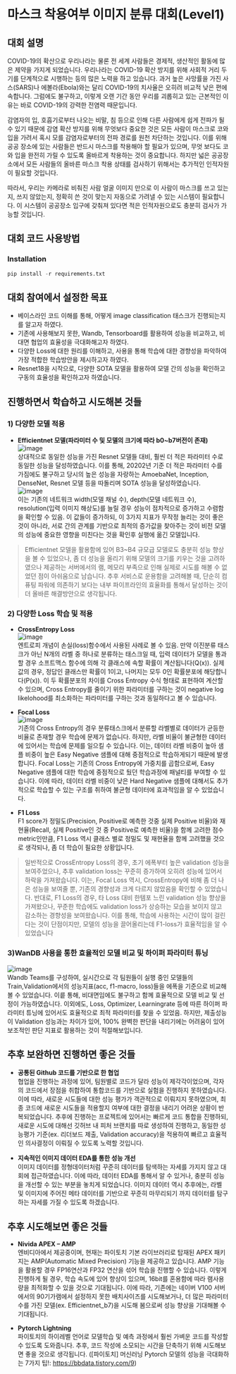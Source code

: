 # 마스크 착용여부 이미지 분류 대회(Level1)

## 대회 설명
COVID-19의 확산으로 우리나라는 물론 전 세계 사람들은 경제적, 생산적인 활동에 많은 제약을 가지게 되었습니다. 우리나라는 COVID-19 확산 방지를 위해 사회적 거리 두기를 단계적으로 시행하는 등의 많은 노력을 하고 있습니다. 과거 높은 사망률을 가진 사스(SARS)나 에볼라(Ebola)와는 달리 COVID-19의 치사율은 오히려 비교적 낮은 편에 속합니다. 그럼에도 불구하고, 이렇게 오랜 기간 동안 우리를 괴롭히고 있는 근본적인 이유는 바로 COVID-19의 강력한 전염력 때문입니다.

감염자의 입, 호흡기로부터 나오는 비말, 침 등으로 인해 다른 사람에게 쉽게 전파가 될 수 있기 때문에 감염 확산 방지를 위해 무엇보다 중요한 것은 모든 사람이 마스크로 코와 입을 가려서 혹시 모를 감염자로부터의 전파 경로를 원천 차단하는 것입니다. 이를 위해 공공 장소에 있는 사람들은 반드시 마스크를 착용해야 할 필요가 있으며, 무엇 보다도 코와 입을 완전히 가릴 수 있도록 올바르게 착용하는 것이 중요합니다. 하지만 넓은 공공장소에서 모든 사람들의 올바른 마스크 착용 상태를 검사하기 위해서는 추가적인 인적자원이 필요할 것입니다.

따라서, 우리는 카메라로 비춰진 사람 얼굴 이미지 만으로 이 사람이 마스크를 쓰고 있는지, 쓰지 않았는지, 정확히 쓴 것이 맞는지 자동으로 가려낼 수 있는 시스템이 필요합니다. 이 시스템이 공공장소 입구에 갖춰져 있다면 적은 인적자원으로도 충분히 검사가 가능할 것입니다.


## 대회 코드 사용방법
### Installation
```python
pip install -r requirements.txt
```


## 대회 참여에서 설정한 목표
- 베이스라인 코드 이해를 통해, 어떻게 image classification 태스크가 진행되는지를 알고자 하였다.
- 기존에 사용해보지 못한, Wandb, Tensorboard를 활용하여 성능을 비교하고, 비대면 협업의 효율성을 극대화해고자 하였다.
- 다양한 Loss에 대한 원리를 이해하고, 사용을 통해 학습에 대한 경향성을 파악하여 가장 적합한 학습방안을 제시하고자 하였다.
- Resnet18을 시작으로, 다양한 SOTA 모델을 활용하여 모델 간의 성능을 확인하고 구동의 효율성을 확인하고자 하였습니다.



## 진행하면서 학습하고 시도해본 것들

### 1) 다양한 모델 적용
- **Efficientnet 모델(파라미터 수 및 모델의 크기에 따라 b0~b7버전이 존재)**
![image](https://user-images.githubusercontent.com/53209003/156936117-980d991b-0769-4dcd-8630-e606e8c75b3e.png)   
 상대적으로 동일한 성능을 가진 Resnet 모델들 대비, 훨씬 더 적은 파라미터 수로 동일한 성능을 달성하였습니다. 이를 통해, 20202년 기준 더 적은 파라미터 수를 가짐에도 불구하고 당시의 높은 성능을 자랑하는 AmoebaNet, Inception, DenseNet, Resnet 모델 등을 따돌리며 SOTA 성능을 달성하였습니다.   
 ![image](https://user-images.githubusercontent.com/53209003/156936269-2b789b64-cc7e-4335-a065-cedc44206ee8.png)   
이는 기존의 네트워크 width(모델 채널 수), depth(모델 네트워크 수), resolution(입력 이미지 해상도)를 늘릴 경우 성능이 점차적으로 증가하고 수렴함을 확인할 수 있음. 이 값들이 증가하되, 이 3가지 지표가 무작정 늘리는 것이 좋은 것이 아니라, 서로 간의 관계를 기반으로 최적의 증가값을 찾아주는 것이 비전 모델의 성능에 중요한 영향을 미친다는 것을 확인후 실행에 옮긴 모델입니다.

> Efficientnet 모델을 활용함에 있어 B3~B4 규모급 모델로도 충분히 성능 향상을 볼 수 있었으나, 좀 더 성능을 올리기 위해 모델의 크기를 키우는 것을 고려하였으나 제공하는 서버에서의 램, 메모리 부족으로 인해 실제로 시도를 해볼 수 없었던 점이 아쉬움으로 남습니다. 추후 서비스로 운용함을 고려해볼 때, 단순히 컴퓨팅 파워에 의존하기 보다는 내부 파이프라인의 효율화를 통해서 달성하는 것이 더 올바른 해결방안으로 생각됩니다.

### 2) 다양한 Loss 학습 및 적용
- **CrossEntropy Loss**   
![image](https://user-images.githubusercontent.com/53209003/156934799-f7ad4c0c-5f38-46af-9342-16a008444f26.png)     
엔트로피 개념이 손실(loss)함수에서 사용된 사례로 볼 수 있음. 만약 이진분류 태스크가 아닌 N개의 라벨 중 하나로 분류하는 태스크일 때, 입력 데이터가 모델을 통과할 경우 소프트맥스 함수에 의해 각 클래스에 속할 확률이 계산됩니다(Q(x)). 실제 값의 경우, 정답인 클래스만 확률이 1이고, 나머지는 모두 0인 확률분포에 해당합니다(P(x)). 이 두 확률분포의 차이를 Cross Entropy 수식 형태로 표현하여 계산할 수 있으며, Cross Entropy를 줄이기 위한 파라미터를 구하는 것이 negative log likelohood를 최소화하는 파라미터를 구하는 것과 동일하다고 볼 수 있습니다.

- **Focal Loss**   
![image](https://user-images.githubusercontent.com/53209003/156935353-b9c58874-17bd-4cf9-b437-147c4f6d568a.png)    
기존의 Cross Entropy의 경우 분류태스크에서 분류할 라벨별로 데이터가 균등한 비율로 존재할 경우 학습에 문제가 없습니다. 하지만, 라벨 비율이 불균형한 데이터에 있어서는 학습에 문제를 일으킬 수 있습니다. 이는, 데이터 라벨 비중이 높아 샘플 비중이 높은 Easy Negative 샘플에 대해 중점적으로 학습하게되기 때문에 발생합니다. Focal Loss는 기존의 Cross Entropy에 가중치를 곱함으로써, Easy Negative 샘플에 대한 학습에 중점적으로 뒀던 학습과정에 패널티를 부여할 수 있습니다. 이에 따라, 데이터 라벨 비중이 낮은 Hard Negative 샘플에 대해서도 추가적으로 학습할 수 있는 구조를 취하여 불균형 데이터에 효과적임을 알 수 있었습니다.

- **F1 Loss**   
F1 score가 정밀도(Precision, Positive로 예측한 것중 실제 Positive 비율)와 재현율(Recall, 실제 Positive인 것 중 Positive로 예측한 비율)을 함께 고려한 점수 metric인만큼, F1 Loss 역시 
클래스 별로 정밀도 및 재현율을 함께 고려했을 것으로 생각되나, 좀 더 학습이 필요한 상황입니다. 

> 일반적으로 CrossEntropy Loss의 경우, 초기 에폭부터 높은 validation 성능을 보여주었으나, 추후 validation loss는 꾸준히 증가하여 오히려 성능에 있어서 하락을 가져왔습니다. 이는, Focal Loss 역시, CrossEntropy에 비해 좀 더 나은 성능을 보여줄 뿐, 기존의 경향성과 크게 다르지 않았음을 확인할 수 있었습니다. 반대로, F1 Loss의 경우, 타 Loss 대비 한템포 느린 validation 성능 향상을 가져왔으나, 꾸준한 학습에도 validation loss가 상승하는 모습을 보이지 않고 감소하는 경향성을 보여왔습니다. 이를 통해, 학습에 사용하는 시간이 많이 걸린다는 것이 단점이지만, 모델의 성능을 끌어올리는데 F1-loss가 효율적임을 알 수 있었습니다

### 3)WanDB 사용을 통한 효율적인 모델 비교 및 하이퍼 파라미터 튜닝 
![image](https://user-images.githubusercontent.com/53209003/156936616-585a1e1d-2010-4ec2-80c7-97c39c9d6f71.png)    
Wandb Teams를 구성하여, 실시간으로 각 팀원들이 실행 중인 모델들의 Train,Validation에서의 성능지표(acc, f1-macro, loss)들을 에폭을 기준으로 비교해볼 수 있었습니다. 이릍 통해, 비대면임에도 불구하고 함께 효율적으로 모델 비교 및 선정이 가능하였습니다. 이외에도, Loss, Optimizer, Learningrate 등에 따른 하이퍼 파라미터 튜닝에 있어서도 효율적으로 최적 파라미터를 찾을 수 있었음. 하지만, 제출성능이 Validation 성능과는 차이가 있어, 100% 완벽한 판단을 내리기에는 어려움이 있어 보조적인 판단 지표로 활용하는 것이 적절해보입니다.


## 추후 보완하면 진행하면 좋은 것들
- **공통된 Github 코드를 기반으로 한 협업**  
협업을 진행하는 과정에 있어, 팀원별로 코드가 달라 성능이 제각각이었으며, 각자의 코드에서 장점을 취합하여 통합코드를 기반으로 실험을 진행하지 못하였습니다. 이에 따라, 새로운 시도들에 대한 성능 평가가 객관적으로 이뤄지지 못하였으며, 최종 코드에 새로운 시도들을 적용할지 여부에 대한 결정을 내리기 어려운 상황이 반복되었습니다. 추후에 진행하는 프로젝트에 있어서는 빠르게 코드 통합을 진행하되, 새로운 시도에 대해선 깃허브 내 피처 브랜치를 따로 생성하여 진행하고, 동일한 성능평가 기준(ex. 리더보드 제출, Validation accuracy)을 적용하여 빠르고 효율적인 의사결정이 이뤄질 수 있도록 노력할 것입니다.

- **지속적인 이미지 데이터 EDA를 통한 성능 개선**  
이미지 데이터를 정형데이터처럼 꾸준히 데이터를 탐색하는 자세를 가지지 않고 대회에 접근하였습니다. 이에 따라, 데이터 EDA를 통해서 알 수 있거나, 충분히 성능을 개선할 수 있는 부분을 놓치게 되었습니다. 이미지 데이터 역시 추후에는, 라벨 및 이미지에 주어진 메타 데이터를 기반으로 꾸준히 마무리되기 까지 데이터를 탐구하는 자세를 가질 수 있도록 하겠습니다. 



## 추후 시도해보면 좋은 것들
-	**Nivida APEX – AMP**   
엔비디아에서 제공중이며, 현재는 파이토치 기본 라이브러리로 탑재된 APEX 패키지는 AMP(Automatic Mixed Precision) 기능을 제공하고 있습니다. AMP 기능을 활용할 경우 FP16연산과 FP32 연산을 섞어 학습을 진행할 수 있습니다. 이렇게 진행하게 될 경우, 학습 속도에 있어 향상이 있으며, 16bit를 혼용함에 따라 램사용량을 최적화할 수 있을 것으로 기대됩니다. 이에 따라, 기존에는 네이버 V100 서버에서의 90기가램에서 설정하지 못한 배치사이즈를 시도해보거나, 더 많은 파라미터 수를 가진 모델(ex. Efficientnet_b7)을 시도해 봄으로써 성능 향상을 기대해볼 수 기대됩니다.

-	**Pytorch Lightning**   
파이토치의 하이레벨 언어로 모델학습 및 예측 과정에서 훨씬 가벼운 코드를 작성할 수 있도록 도와줍니다. 추후, 코드 작성에 소모되는 시간을 단축하기 위해 시도해보면 좋을 것으로 생각됩니다. 
([파이토치] 머신러닝 Pytorch 모델의 성능을 극대화하는 7가지 팁!: https://bbdata.tistory.com/9)
